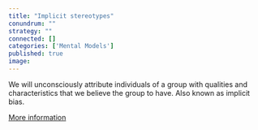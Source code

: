 ```yaml
---
title: "Implicit stereotypes"
conundrum: ""
strategy: ""
connected: []
categories: ['Mental Models']
published: true
image: 
---
```


We will unconsciously attribute individuals of a group with qualities and characteristics that we believe the group to have. Also known as implicit bias.

[More information](https://en.wikipedia.org/wiki/Implicit_stereotype)


